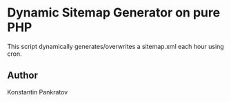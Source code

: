 # Dynamic Sitemap Generator on pure PHP

This script dynamically generates/overwrites a sitemap.xml each hour using cron.

## Author
Konstantin Pankratov